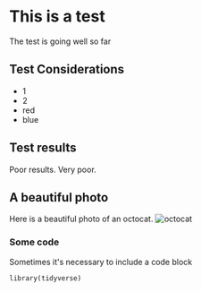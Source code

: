 # This is a test
The test is going well so far
## Test Considerations
- 1
- 2
- red
- blue
## Test results
Poor results. Very poor.
## A beautiful photo
Here is a beautiful photo of an octocat.
![octocat](https://octodex.github.com/images/yaktocat.png)
### Some code
Sometimes it's necessary to include a code block
```
library(tidyverse)
```
